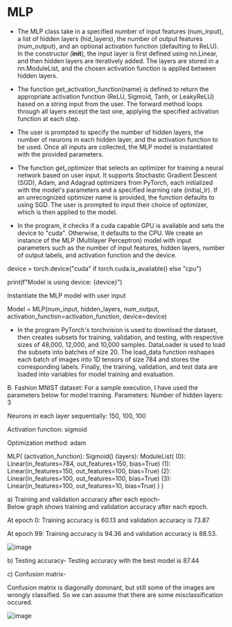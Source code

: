 # MLP

- The MLP class take in a specified number of input features (num_input), a list of hidden layers 
(hid_layers), the number of output features (num_output), and an optional activation function 
(defaulting to ReLU). In the constructor (__init__), the input layer is first defined using nn.Linear, 
and then hidden layers are iteratively added. The layers are stored in a nn.ModuleList, and the 
chosen activation function is applied between hidden layers.

- The function get_activation_function(name) is defined to return the appropriate activation function 
(ReLU, Sigmoid, Tanh, or LeakyReLU) based on a string input from the user. The forward method 
loops through all layers except the last one, applying the specified activation function at each step. 
- The user is prompted to specify the number of hidden layers, the number of neurons in each hidden 
layer, and the activation function to be used. Once all inputs are collected, the MLP model is 
instantiated with the provided parameters.

- The function get_optimizer that selects an optimizer for training a neural network based on user 
input. It supports Stochastic Gradient Descent (SGD), Adam, and Adagrad optimizers from 
PyTorch, each initialized with the model's parameters and a specified learning rate (initial_lr). If 
an unrecognized optimizer name is provided, the function defaults to using SGD. The user is 
prompted to input their choice of optimizer, which is then applied to the model.
 
- In the program, it checks if a cuda capable GPU is available and sets the device to "cuda". 
Otherwise, it defaults to the CPU. We create an instance of the MLP (Multilayer Perceptron) model 
with input parameters such as the number of input features, hidden layers, number of output labels, 
and activation function and the device.

device = torch.device("cuda" if torch.cuda.is_available() else "cpu") 

print(f"Model is using device: {device}") 

Instantiate the MLP model with user input 

Model = MLP(num_input, hidden_layers, num_output, activation_function=activation_function, device=device) 


- In the program PyTorch's torchvision is used to download the dataset, then creates subsets for 
training, validation, and testing, with respective sizes of 48,000, 12,000, and 10,000 samples. 
DataLoader is used to load the subsets into batches of size 20. The load_data function reshapes 
each batch of images into 1D tensors of size 784 and stores the corresponding labels. Finally, the 
training, validation, and test data are loaded into variables for model training and evaluation.


B. Fashion MNIST dataset: For a sample execution, I have used the parameters below for model 
training. 
Parameters: 
Number of hidden layers: 3 

Neurons in each layer sequentially: 150, 100, 100 

Activation function: sigmoid 

Optimization method: adam 

MLP( 
(activation_function): Sigmoid() 
(layers): ModuleList( 
(0): Linear(in_features=784, out_features=150, bias=True) 
(1): Linear(in_features=150, out_features=100, bias=True) 
(2): Linear(in_features=100, out_features=100, bias=True) 
(3): Linear(in_features=100, out_features=10, bias=True) 
) 
) 

a) Training and validation accuracy after each epoch-  
Below graph shows training and validation accuracy after each epoch. 

At epoch 0: 
Training accuracy is 60.13 and validation accuracy is 73.87 

At epoch 99: 
Training accuracy is 94.36 and validation accuracy is 88.53. 

![image](https://github.com/user-attachments/assets/255ad568-bc50-4ba3-b91d-f1b96cb1c7a5)


b) Testing accuracy- 
Testing accuracy with the best model is 87.44 

c) Confusion matrix- 

Confusion matrix is diagonally dominant, but still some of the images are wrongly classified. So 
we can assume that there are some misclassification occured.

![image](https://github.com/user-attachments/assets/c17aa292-ac18-4d0a-8a07-2c200452fcf8)



